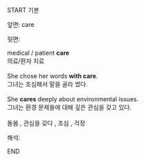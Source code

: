 START
기본

앞면:
care


뒷면:
<div>medical / patient <b>care</b> </div><div>의료/환자 치료</div><div><br></div><div><div>She chose her words <b>with care</b>. </div><div>그녀는 조심해서 말을 골라 썼다.</div></div><div><br></div><div><div>She <b>cares</b> deeply about environmental issues. </div><div>그녀는 환경 문제들에 대해 깊은 관심을 갖고 있다.</div></div><div><br></div><div><span>돌봄 , 관심을 갖다 , 조심 , 걱정</span></div>


해석:
<!--ID: 1746614453564-->
END